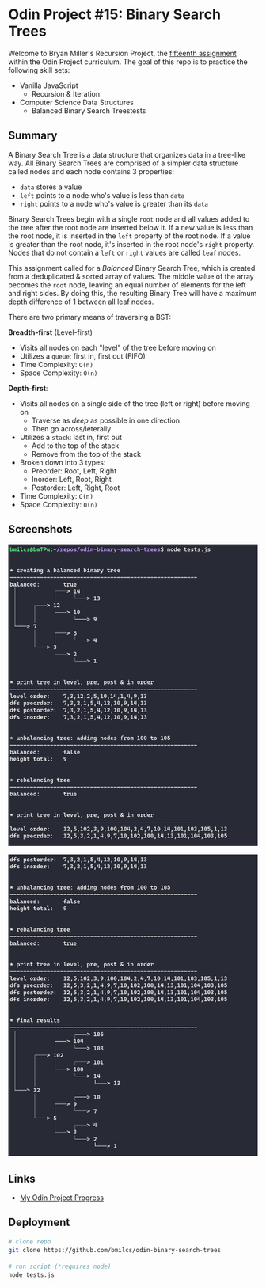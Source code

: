 # Odin Project #15: Binary Search Trees

Welcome to Bryan Miller's Recursion Project, the [fifteenth assignment](https://www.theodinproject.com/lessons/javascript-binary-search-trees) within the Odin Project curriculum. The goal of this repo is to practice the following skill sets:

- Vanilla JavaScript
  - Recursion & Iteration
- Computer Science Data Structures
  - Balanced Binary Search Treestests

## Summary

A Binary Search Tree is a data structure that organizes data in a tree-like way. All Binary Search Trees are comprised of a simpler data structure called nodes and each node contains 3 properties:

- `data` stores a value
- `left` points to a node who's value is less than `data`
- `right` points to a node who's value is greater than its `data`

Binary Search Trees begin with a single `root` node and all values added to the tree after the root node are inserted below it. If a new value is less than the root node, it is inserted in the `left` property of the root node. If a value is greater than the root node, it's inserted in the root node's `right` property. Nodes that do not contain a `left` or `right` values are called `leaf` nodes.

This assignment called for a _Balanced_ Binary Search Tree, which is created from a deduplicated & sorted array of values. The middle value of the array becomes the `root` node, leaving an equal number of elements for the left and right sides. By doing this, the resulting Binary Tree will have a maximum depth difference of 1 between all leaf nodes.

There are two primary means of traversing a BST:

**Breadth-first** (Level-first)

- Visits all nodes on each "level" of the tree before moving on
- Utilizes a `queue`: first in, first out (FIFO)
- Time Complexity: `O(n)`
- Space Complexity: `O(n)`

**Depth-first**:

- Visits all nodes on a single side of the tree (left or right) before moving on
  - Traverse as _deep_ as possible in one direction
  - Then go across/leterally
- Utilizes a `stack`: last in, first out
  - Add to the top of the stack
  - Remove from the top of the stack
- Broken down into 3 types:
  - Preorder: Root, Left, Right
  - Inorder: Left, Root, Right
  - Postorder: Left, Right, Root
- Time Complexity: `O(n)`
- Space Complexity: `O(n)`

## Screenshots

![screenshot #1](./img/screenshot-1.png)

![screenshot #2](./img/screenshot-2.png)

## Links

- [My Odin Project Progress](https://github.com/bmilcs/odin-project)

## Deployment

```sh
# clone repo
git clone https://github.com/bmilcs/odin-binary-search-trees

# run script (*requires node)
node tests.js
```
